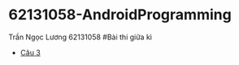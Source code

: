# 62131058-AndroidProgramming
Trần Ngọc Lương
62131058
  #Bài thi giữa kì
  - [Câu 3](https://github.com/luong141102/62131058-AndroidProgramming/tree/main/Cau3_MySelfApp)
